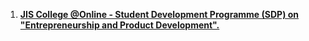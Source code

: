 1. [**JIS College @Online - Student Development Programme (SDP) on "Entrepreneurship and Product Development".**](https://git.arsh.dev/arshsahzad/Certificates/src/main/Webinars/01.pdf)
